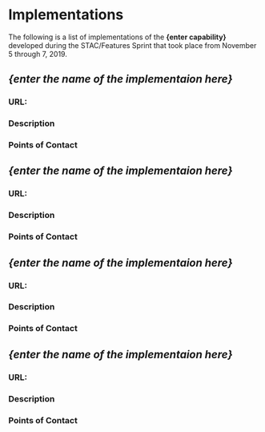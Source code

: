 # Implementations

The following is a list of implementations of the __{enter capability}__ developed during the STAC/Features Sprint that took place from November 5 through 7, 2019.  

## _{enter the name of the implementaion here}_

### URL: 

### Description

### Points of Contact

## _{enter the name of the implementaion here}_

### URL: 

### Description

### Points of Contact

## _{enter the name of the implementaion here}_

### URL: 

### Description

### Points of Contact

## _{enter the name of the implementaion here}_

### URL: 

### Description

### Points of Contact

